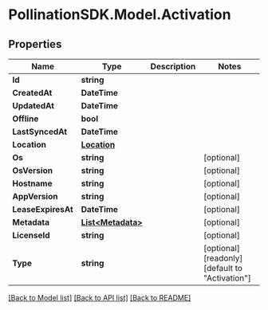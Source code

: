 
# PollinationSDK.Model.Activation

## Properties

Name | Type | Description | Notes
------------ | ------------- | ------------- | -------------
**Id** | **string** |  | 
**CreatedAt** | **DateTime** |  | 
**UpdatedAt** | **DateTime** |  | 
**Offline** | **bool** |  | 
**LastSyncedAt** | **DateTime** |  | 
**Location** | [**Location**](Location.md) |  | 
**Os** | **string** |  | [optional] 
**OsVersion** | **string** |  | [optional] 
**Hostname** | **string** |  | [optional] 
**AppVersion** | **string** |  | [optional] 
**LeaseExpiresAt** | **DateTime** |  | [optional] 
**Metadata** | [**List&lt;Metadata&gt;**](Metadata.md) |  | [optional] 
**LicenseId** | **string** |  | [optional] 
**Type** | **string** |  | [optional] [readonly] [default to "Activation"]

[[Back to Model list]](../README.md#documentation-for-models)
[[Back to API list]](../README.md#documentation-for-api-endpoints)
[[Back to README]](../README.md)

